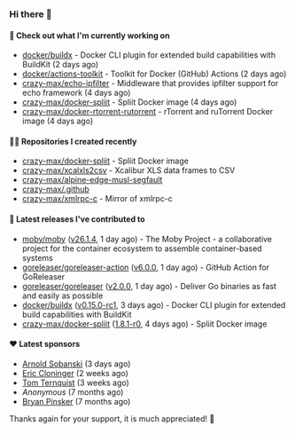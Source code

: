 ### Hi there 👋

#### 👷 Check out what I'm currently working on

- [docker/buildx](https://github.com/docker/buildx) - Docker CLI plugin for extended build capabilities with BuildKit (2 days ago)
- [docker/actions-toolkit](https://github.com/docker/actions-toolkit) - Toolkit for Docker (GitHub) Actions (2 days ago)
- [crazy-max/echo-ipfilter](https://github.com/crazy-max/echo-ipfilter) - Middleware that provides ipfilter support for echo framework (4 days ago)
- [crazy-max/docker-spliit](https://github.com/crazy-max/docker-spliit) - Spliit Docker image (4 days ago)
- [crazy-max/docker-rtorrent-rutorrent](https://github.com/crazy-max/docker-rtorrent-rutorrent) - rTorrent and ruTorrent Docker image (4 days ago)

#### 👨‍💻 Repositories I created recently

- [crazy-max/docker-spliit](https://github.com/crazy-max/docker-spliit) - Spliit Docker image
- [crazy-max/xcalxls2csv](https://github.com/crazy-max/xcalxls2csv) - Xcalibur XLS data frames to CSV
- [crazy-max/alpine-edge-musl-segfault](https://github.com/crazy-max/alpine-edge-musl-segfault)
- [crazy-max/.github](https://github.com/crazy-max/.github)
- [crazy-max/xmlrpc-c](https://github.com/crazy-max/xmlrpc-c) - Mirror of xmlrpc-c

#### 🚀 Latest releases I've contributed to

- [moby/moby](https://github.com/moby/moby) ([v26.1.4](https://github.com/moby/moby/releases/tag/v26.1.4), 1 day ago) - The Moby Project - a collaborative project for the container ecosystem to assemble container-based systems
- [goreleaser/goreleaser-action](https://github.com/goreleaser/goreleaser-action) ([v6.0.0](https://github.com/goreleaser/goreleaser-action/releases/tag/v6.0.0), 1 day ago) - GitHub Action for GoReleaser
- [goreleaser/goreleaser](https://github.com/goreleaser/goreleaser) ([v2.0.0](https://github.com/goreleaser/goreleaser/releases/tag/v2.0.0), 1 day ago) - Deliver Go binaries as fast and easily as possible
- [docker/buildx](https://github.com/docker/buildx) ([v0.15.0-rc1](https://github.com/docker/buildx/releases/tag/v0.15.0-rc1), 3 days ago) - Docker CLI plugin for extended build capabilities with BuildKit
- [crazy-max/docker-spliit](https://github.com/crazy-max/docker-spliit) ([1.8.1-r0](https://github.com/crazy-max/docker-spliit/releases/tag/1.8.1-r0), 4 days ago) - Spliit Docker image

#### ❤️ Latest sponsors
- [Arnold Sobanski](https://github.com/Arsobbiak) (3 days ago)
- [Eric Cloninger](https://github.com/ehcloninger) (2 weeks ago)
- [Tom Ternquist](https://github.com/tternquist) (3 weeks ago)
- _Anonymous_ (7 months ago)
- [Bryan Pinsker](https://github.com/BryanPinsker) (7 months ago)

Thanks again for your support, it is much appreciated! 🙏
